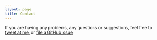```yaml
---
layout: page
title: Contact
---
```


If you are having any problems, any questions or suggestions, feel free to [tweet at me](https://twitter.com/intent/tweet?text=My%question%is:%&amp;via=Agarwal1Kishu), or [file a GitHub issue](https://github.com/kishuagarwal/kishuagarwal.github.io/issues/new)
